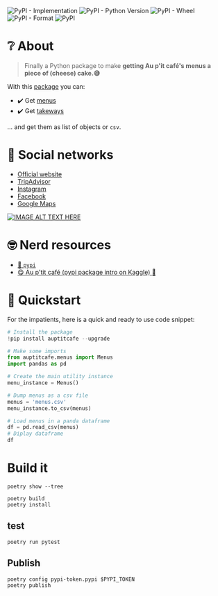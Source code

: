 ![PyPI - Implementation](https://img.shields.io/pypi/implementation/auptitcafe)
![PyPI - Python Version](https://img.shields.io/pypi/pyversions/auptitcafe)
![PyPI - Wheel](https://img.shields.io/pypi/wheel/auptitcafe)
![PyPI - Format](https://img.shields.io/pypi/format/auptitcafe)
![PyPI](https://img.shields.io/pypi/v/auptitcafe)

# ❔ About

> Finally a Python package to make **getting Au p'it café's menus a piece of (cheese) cake.😅**

With this [package](https://pypi.org/project/auptitcafe/) you can:

- ✔️ Get [menus](http://auptitcafe.nc/menu/)
- ✔️ Get [takeways](http://auptitcafe.nc/a-emporter/)

... and get them as list of objects or `csv`.

# 🔖 Social networks

- [Official website](http://auptitcafe.nc/)
- [TripAdvisor](https://www.tripadvisor.com/Restaurant_Review-g294130-d1952994-Reviews-Au_P_tit_Cafe-Noumea_Grand_Terre.html)
- [Instagram](https://www.instagram.com/auptitcafe.nc/?hl=en) 
- [Facebook](https://www.facebook.com/auptitcafe.nc/)
- [Google Maps](https://goo.gl/maps/4UcxegSnxMsE8qKs8)

[![IMAGE ALT TEXT HERE](https://img.youtube.com/vi/iRSInif_Zwc/0.jpg)](https://www.youtube.com/watch?v=iRSInif_Zwc)

# 🤓 Nerd resources

- [🐍 `pypi`](https://pypi.org/project/auptitcafe/)
- [😋 Au p'tit café (pypi package intro on Kaggle) 🚀](https://www.kaggle.com/adriensales/au-p-tit-caf-pypi-package-intro)

# 🚀 Quickstart

For the impatients, here is a quick and ready to use code snippet:

```python
# Install the package
!pip install auptitcafe --upgrade

# Make some imports
from auptitcafe.menus import Menus
import pandas as pd

# Create the main utility instance
menu_instance = Menus()

# Dump menus as a csv file
menus = 'menus.csv'
menu_instance.to_csv(menus)

# Load menus in a panda dataframe
df = pd.read_csv(menus)
# Diplay dataframe
df
```

# Build it

```shell
poetry show --tree
```

```shell
poetry build
poetry install
```

## test

```shell
poetry run pytest
```
## Publish

```shell
poetry config pypi-token.pypi $PYPI_TOKEN
poetry publish
```
